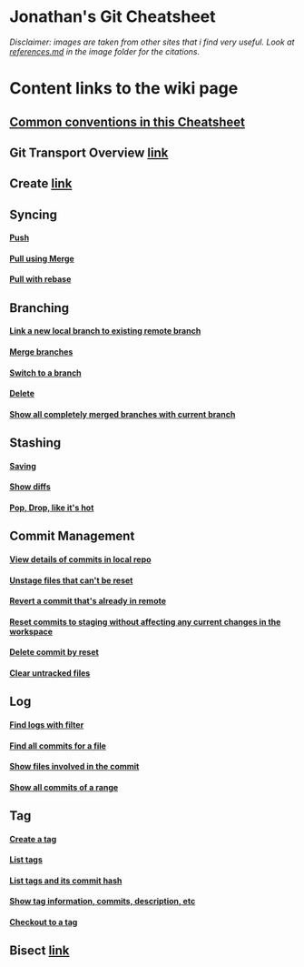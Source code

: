 Jonathan's Git Cheatsheet
======

_Disclaimer: images are taken from other sites that i find very useful. Look at [references.md](../images/references.md) in the image folder for the citations._

# Content links to the wiki page

## [Common conventions in this Cheatsheet](https://github.com/jonyeezs/gitcheat/wiki#common-conventions-in-this-cheatsheet)


## Git Transport Overview [link](https://github.com/jonyeezs/gitcheat/wiki/Git-Transport-Overview)

## Create [link](https://github.com/jonyeezs/gitcheat/wiki/Create)

## Syncing

#### [Push](https://github.com/jonyeezs/gitcheat/wiki/Syncing#push)

#### [Pull using Merge](https://github.com/jonyeezs/gitcheat/wiki/Syncing#pull-using-mergebranch)

#### [Pull with rebase](https://github.com/jonyeezs/gitcheat/wiki/Syncing#pull-with-rebase)

## Branching

#### [Link a new local branch to existing remote branch](https://github.com/jonyeezs/gitcheat/wiki/Branching#link-a-new-local-branch-to-existing-remote-branch)

#### [Merge branches](https://github.com/jonyeezs/gitcheat/wiki/Branching#merge-branches)

#### [Switch to a branch](https://github.com/jonyeezs/gitcheat/wiki/Branching#switch-to-a-branch)

#### [Delete](https://github.com/jonyeezs/gitcheat/wiki/Branching#delete)

#### [Show all completely merged branches with current branch](https://github.com/jonyeezs/gitcheat/wiki/Branching#show-all-completely-merged-branches-with-current-branch)

## Stashing

#### [Saving](https://github.com/jonyeezs/gitcheat/wiki/Stashing#saving)

#### [Show diffs](https://github.com/jonyeezs/gitcheat/wiki/Stashing#show-diffs)

#### [Pop, Drop, like it's hot](https://github.com/jonyeezs/gitcheat/wiki/Stashing#pop-drop-like-its-hot)

## Commit Management

#### [View details of commits in local repo](https://github.com/jonyeezs/gitcheat/wiki/Commit-Management#view-details-of-commits)

#### [Unstage files that can't be reset](https://github.com/jonyeezs/gitcheat/wiki/Commit-Management#unstage-files-that-cant-be-reset)

#### [Revert a commit that's already in remote](https://github.com/jonyeezs/gitcheat/wiki/Commit-Management#revert-a-commit-thats-already-in-remote)

#### [Reset commits to staging without affecting any current changes in the workspace](https://github.com/jonyeezs/gitcheat/wiki/Commit-Management#reset-commits-to-staging-without-affecting-any-current-changes-in-the-workspace)

#### [Delete commit by reset](https://github.com/jonyeezs/gitcheat/wiki/Commit-Management#delete-commit-by-reset)

#### [Clear untracked files](https://github.com/jonyeezs/gitcheat/wiki/Commit-Management#clear-untracked-files)

## Log

#### [Find logs with filter](https://github.com/jonyeezs/gitcheat/wiki/Log#find-logs-with-filter)

#### [Find all commits for a file](https://github.com/jonyeezs/gitcheat/wiki/Log#find-all-commits-for-a-file)

#### [Show files involved in the commit](https://github.com/jonyeezs/gitcheat/wiki/Log#show-files-involved-in-the-commit)

#### [Show all commits of a range](https://github.com/jonyeezs/gitcheat/wiki/Log#show-all-commits-of-a-range)

## Tag

#### [Create a tag](https://github.com/jonyeezs/gitcheat/wiki/Tag#tag-latest-commit)

#### [List tags](https://github.com/jonyeezs/gitcheat/wiki/Tag#list-tags)

#### [List tags and its commit hash](https://github.com/jonyeezs/gitcheat/wiki/Tag#list-tags-and-its-commit-hash)

#### [Show tag information, commits, description, etc](https://github.com/jonyeezs/gitcheat/wiki/Tag#show-tag-information-commits-description-etc)

#### [Checkout to a tag](https://github.com/jonyeezs/gitcheat/wiki/Tag#checkout-to-a-tag)

## Bisect [link](https://github.com/jonyeezs/gitcheat/wiki/Bisect)

